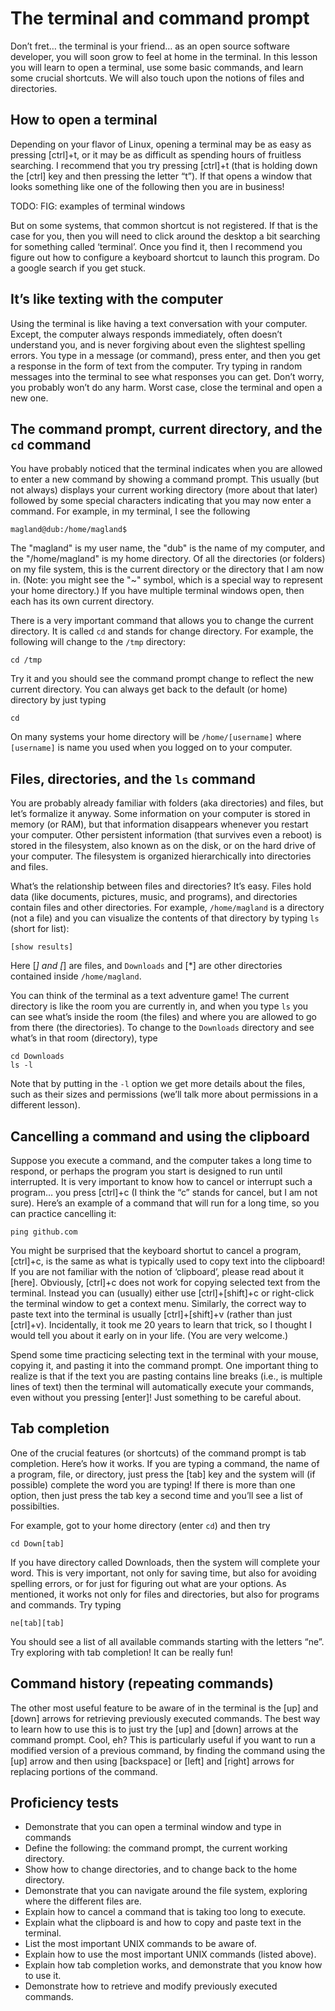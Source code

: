 # The terminal and command prompt

Don’t fret… the terminal is your friend… as an open source software developer, you will soon grow to feel at home in the terminal. In this lesson you will learn to open a terminal, use some basic commands, and learn some crucial shortcuts. We will also touch upon the notions of files and directories.

## How to open a terminal

Depending on your flavor of Linux, opening a terminal may be as easy as pressing [ctrl]+t, or it may be as difficult as spending hours of fruitless searching. I recommend that you try pressing [ctrl]+t (that is holding down the [ctrl] key and then pressing the letter “t”). If that opens a window that looks something like one of the following then you are in business!

TODO: FIG: examples of terminal windows

But on some systems, that common shortcut is not registered. If that is the case for you, then you will need to click around the desktop a bit searching for something called ‘terminal’. Once you find it, then I recommend you figure out how to configure a keyboard shortcut to launch this program. Do a google search if you get stuck.

## It’s like texting with the computer

Using the terminal is like having a text conversation with your computer. Except, the computer always responds immediately, often doesn’t understand you, and is never forgiving about even the slightest spelling errors. You type in a message (or command), press enter, and then you get a response in the form of text from the computer. Try typing in random messages into the terminal to see what responses you can get. Don’t worry, you probably won’t do any harm. Worst case, close the terminal and open a new one.

## The command prompt, current directory, and the `cd` command

You have probably noticed that the terminal indicates when you are allowed to enter a new command by showing a command prompt. This usually (but not always) displays your current working directory (more about that later) followed by some special characters indicating that you may now enter a command. For example, in my terminal, I see the following

```
magland@dub:/home/magland$
```

The "magland" is my user name, the "dub" is the name of my computer, and the "/home/magland" is my home directory. Of all the directories (or folders) on my file system, this is the current directory or the directory that I am now in. (Note: you might see the "~" symbol, which is a special way to represent your home directory.) If you have multiple terminal windows open, then each has its own current directory.

There is a very important command that allows you to change the current directory. It is called `cd` and stands for change directory. For example, the following will change to the `/tmp` directory:

```
cd /tmp
```

Try it and you should see the command prompt change to reflect the new current directory. You can always get back to the default (or home) directory by just typing

```
cd
```

On many systems your home directory will be `/home/[username]` where `[username]` is name you used when you logged on to your computer.

## Files, directories, and the `ls` command

You are probably already familiar with folders (aka directories) and files, but let’s formalize it anyway. Some information on your computer is stored in memory (or RAM), but that information disappears whenever you restart your computer. Other persistent information (that survives even a reboot) is stored in the filesystem, also known as on the disk, or on the hard drive of your computer. The filesystem is organized hierarchically into directories and files.

What’s the relationship between files and directories? It’s easy. Files hold data (like documents, pictures, music, and programs), and directories contain files and other directories. For example, `/home/magland` is a directory (not a file) and you can visualize the contents of that directory by typing `ls` (short for list):

```
[show results]
```

Here [*] and [*] are files, and `Downloads` and [*] are other directories contained inside `/home/magland`.

You can think of the terminal as a text adventure game! The current directory is like the room you are currently in, and when you type `ls` you can see what’s inside the room (the files) and where you are allowed to go from there (the directories). To change to the `Downloads` directory and see what’s in that room (directory), type

```
cd Downloads
ls -l
```

Note that by putting in the `-l` option we get more details about the files, such as their sizes and permissions (we’ll talk more about permissions in a different lesson).

## Cancelling a command and using the clipboard

Suppose you execute a command, and the computer takes a long time to respond, or perhaps the program you start is designed to run until interrupted. It is very important to know how to cancel or interrupt such a program… you press [ctrl]+c (I think the “c” stands for cancel, but I am not sure). Here’s an example of a command that will run for a long time, so you can practice cancelling it:

```
ping github.com
```

You might be surprised that the keyboard shortut to cancel a program, [ctrl]+c, is the same as what is typically used to copy text into the clipboard! If you are not familiar with the notion of ‘clipboard’, please read about it [here]. Obviously, [ctrl]+c does not work for copying selected text from the terminal. Instead you can (usually) either use [ctrl]+[shift]+c or right-click the terminal window to get a context menu. Similarly, the correct way to paste text into the terminal is usually [ctrl]+[shift]+v (rather than just [ctrl]+v). Incidentally, it took me 20 years to learn that trick, so I thought I would tell you about it early on in your life. (You are very welcome.)

Spend some time practicing selecting text in the terminal with your mouse, copying it, and pasting it into the command prompt. One important thing to realize is that if the text you are pasting contains line breaks (i.e., is multiple lines of text) then the terminal will automatically execute your commands, even without you pressing [enter]! Just something to be careful about.

## Tab completion

One of the crucial features (or shortcuts) of the command prompt is tab completion. Here’s how it works. If you are typing a command, the name of a program, file, or directory, just press the [tab] key and the system will (if possible) complete the word you are typing! If there is more than one option, then just press the tab key a second time and you’ll see a list of possibilties.

For example, got to your home directory (enter `cd`) and then try

```
cd Down[tab]
```
If you have directory called Downloads, then the system will complete your word. This is very important, not only for saving time, but also for avoiding spelling errors, or for just for figuring out what are your options. As mentioned, it works not only for files and directories, but also for programs and commands. Try typing

```
ne[tab][tab]
```
You should see a list of all available commands starting with the letters “ne”. Try exploring with tab completion! It can be really fun!

## Command history (repeating commands)

The other most useful feature to be aware of in the terminal is the [up] and [down] arrows for retrieving previously executed commands. The best way to learn how to use this is to just try the [up] and [down] arrows at the command prompt. Cool, eh? This is particularly useful if you want to run a modified version of a previous command, by finding the command using the [up] arrow and then using [backspace] or [left] and [right] arrows for replacing portions of the command.

## Proficiency tests

* Demonstrate that you can open a terminal window and type in commands
* Define the following: the command prompt, the current working directory.
* Show how to change directories, and to change back to the home directory.
* Demonstrate that you can navigate around the file system, exploring where the different files are.
* Explain how to cancel a command that is taking too long to execute.
* Explain what the clipboard is and how to copy and paste text in the terminal.
* List the most important UNIX commands to be aware of.
* Explain how to use the most important UNIX commands (listed above).
* Explain how tab completion works, and demonstrate that you know how to use it.
* Demonstrate how to retrieve and modify previously executed commands.
